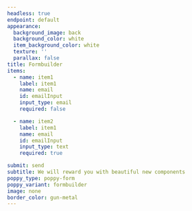 ```yaml
---
headless: true
endpoint: default
appearance:
  background_image: back
  background_color: white
  item_background_color: white
  texture: ''
  parallax: false
title: Formbuilder
items:
  - name: item1
    label: item1
    name: email
    id: emailInput
    input_type: email
    required: false

  - name: item2
    label: item1
    name: email
    id: emailInput
    input_type: text
    required: true

submit: send
subtitle: We will reward you with beautiful new components
poppy_type: poppy-form
poppy_variant: formbuilder
image: none
border_color: gun-metal
---
```

